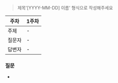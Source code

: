 

>제목'[YYYY-MM-DD] 이름' 형식으로 작성해주세요

| 주차  | 1주차  | 
|---|---|
| 주제 | - |
| 질문자 | - |
| 답변자 | - | 

### 질문
- 
